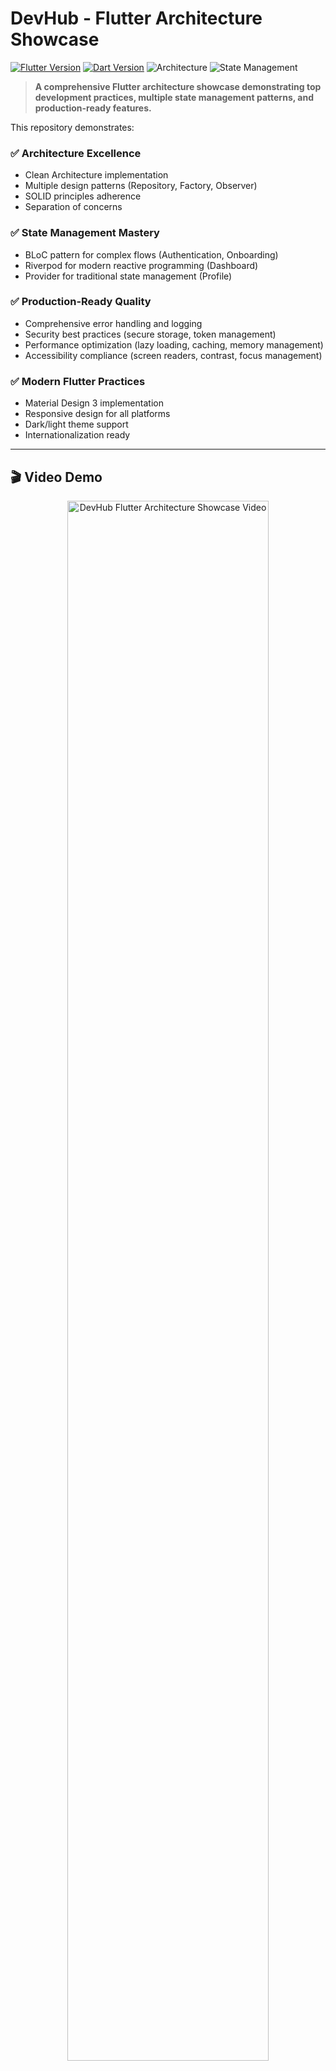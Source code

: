# DevHub - Flutter Architecture Showcase

[![Flutter Version](https://img.shields.io/badge/Flutter-3.16+-blue.svg)](https://flutter.dev/)
[![Dart Version](https://img.shields.io/badge/Dart-3.7+-blue.svg)](https://dart.dev/)
![Architecture](https://img.shields.io/badge/Architecture-Clean%20Architecture-green.svg)
![State Management](https://img.shields.io/badge/State%20Management-BLoC%20|%20Riverpod%20|%20Provider-orange.svg)

> **A comprehensive Flutter architecture showcase demonstrating top development practices, multiple state management patterns, and production-ready features.**

This repository demonstrates:

### ✅ **Architecture Excellence**
- Clean Architecture implementation
- Multiple design patterns (Repository, Factory, Observer)
- SOLID principles adherence
- Separation of concerns

### ✅ **State Management Mastery**
- BLoC pattern for complex flows (Authentication, Onboarding)
- Riverpod for modern reactive programming (Dashboard)
- Provider for traditional state management (Profile)

### ✅ **Production-Ready Quality**
- Comprehensive error handling and logging
- Security best practices (secure storage, token management)
- Performance optimization (lazy loading, caching, memory management)
- Accessibility compliance (screen readers, contrast, focus management)

### ✅ **Modern Flutter Practices**
- Material Design 3 implementation
- Responsive design for all platforms
- Dark/light theme support
- Internationalization ready

---

## 🎬 Video Demo

<div align="center">
  <a href="https://youtu.be/YOUR_VIDEO_ID">
    <img src="https://img.youtube.com/vi/YOUR_VIDEO_ID/maxresdefault.jpg" alt="DevHub Flutter Architecture Showcase Video" width="80%">
  </a>

**[▶️ Watch Full Demo Video](https://youtu.be/YOUR_VIDEO_ID)** *(5 minutes)*

See the app in action: Onboarding flow • Authentication flow • Dashboard features • Profile management • Real-time updates • Responsive design
</div>

---

🎯 Project Overview

**DevHub** is a developer portfolio and social platform built to demonstrate advanced Flutter architecture patterns and best practices. This project serves as a comprehensive showcase of modern Flutter development, featuring multiple state management solutions, clean architecture, and production-ready features.

### 🏆 What Makes This Project Special

- **Modular Feature-Based Structure** - Each feature is self-contained and independently maintainable
- **Multiple Architecture Patterns** - Clean Architecture, MVVM, Repository Pattern
- **Multiple State Management** - BLoC, Riverpod, Provider (comparative implementation)
- **Dependency Injection** - Using GetIt and Injectable for proper dependency management
- **Advanced Routing** - Modular routing system with AutoRoute
- **Production-Ready Features** - Authentication, offline support, performance optimization
- **Real-World Complexity** - Complex UI, data visualization, real-time features

## App Features

### Onboarding Module (BLoC Pattern)
- Interactive onboarding flow with animations
- Page indicators and navigation controls
- Skip functionality for returning users
- Animated backgrounds and smooth transitions
- Completion tracking with local storage
- Seamless navigation to authentication

### Authentication Module (BLoC Pattern)
- Email/Password authentication
- Social login (Google, GitHub) (in-progress)
- Biometric authentication (in-progress)
- Password reset functionality (in-progress)
- JWT token management with auto-refresh (in-progress)

### Dashboard Module (Riverpod Pattern)
- Real-time developer statistics
- Activity feed with infinite scroll
- Performance metrics visualization
- Offline-first architecture with sync

###  Profile Module (Provider Pattern)
- Profile management and editing
- Skills and achievements system
- GitHub integration for stats
- Image upload and caching (in-progress)

## 🏗️ Architecture

### Clean Architecture Implementation

```
lib/
├── app/                          # Application layer
│   └── pages/                    # App-level pages
│
├── core/                         # Core functionality
│   ├── constants/                # App constants
│   ├── data/                     # Core data layer
│   ├── domain/                   # Core domain layer
│   ├── network/                  # Network configuration
│   ├── routing/                  # Routing infrastructure
│   ├── services/                 # Core services (interfaces)
│   ├── theme/                    # App theming
│   └── utils/                    # Utilities
│
├── features/                     # Feature modules
│   ├── onboarding/               # Onboarding feature
│   │   ├── domain/               # Business logic
│   │   │   ├── entities/         # Business objects
│   │   │   ├── repositories/     # Repository interfaces
│   │   │   └── usecases/         # Business rules
│   │   ├── data/                 # Data layer
│   │   │   ├── datasources/      # Remote/Local sources
│   │   │   ├── models/           # Data models
│   │   │   └── repositories/     # Repository implementations
│   │   ├── presentation/         # UI layer
│   │   │   ├── bloc/             # State management
│   │   │   ├── pages/            # Screen widgets
│   │   │   ├── widgets/          # Reusable widgets
│   │   │   └── routing/          # Feature routing
│   │   ├── routing/              # routing configuration
│   │   └── services/             # Feature-specific services implementations
│   │
│   ├── auth/                     # Auth feature (similar structure)
│   ├── dashboard/                # Dashboard feature
│   └── profile/                  # Profile feature
│
├── infrastructure/               # Infrastructure layer
│   ├── network/                  # Network clients and interceptors
│   └── services/                 # Third-party service implementations
│
└── shared/                       # Shared code between features
    ├── domain/                   # Shared domain logic
    └── presentation/             # Shared UI components
```

### 🔄 Data Flow Architecture

```
┌─────────────────┐
│   Presentation  │ (UI + State Management)
│  BLoC/Riverpod  │
└────────┬────────┘
         │ Stream/State
┌────────▼────────┐
│     Domain      │ (Use Cases + Entities)
│  Business Logic │
└────────┬────────┘
         │ Repository Interface
┌────────▼────────┐
│      Data       │ (Repository Implementation)
│  Local/Remote   │
└─────────────────┘
```

### 🧩 Modular Routing System

Each feature module manages its own routes:

```dart
// Feature-level router
class OnboardingRouter implements BaseRouter {
  @override
  String get baseRoute => '/onboarding';
  
  @override
  List<AutoRoute> get routes => [
    AutoRoute(page: OnboardingRoute.page, path: baseRoute),
  ];
}

// Centralized route registration
class AppRouter extends $AppRouter {
  @override
  List<AutoRoute> routes => [
    ...onboardingRouter.routes,
    ...authRouter.routes,
    ...dashboardRouter.routes,
  ];
}
```

### State Management Comparison

| Feature | BLoC | Riverpod | Provider | Custom |
|---------|------|----------|----------|--------|
| **Authentication** | ✅ Primary | | | |
| **Dashboard** | | ✅ Primary | | |
| **Profile** | | | ✅ Primary | |

### Dependency Injection

Using **GetIt** with **Injectable** for compile-time dependency injection:

```dart
@injectable
class AuthBloc extends Bloc<AuthEvent, AuthState> {
  final SignInUseCase _signInUseCase;
  final AuthRepository _authRepository;
  
  AuthBloc(this._signInUseCase, this._authRepository);
}
```

## Technical Stack

### Core Technologies
- **Flutter 3.16+** - Latest stable version
- **Dart 3.7+** - Null safety, records, patterns
- **Material Design 3** - Modern UI components

### State Management
- **flutter_bloc** ^8.1.3 - BLoC pattern implementation
- **flutter_riverpod** ^2.4.9 - Modern state management
- **provider** ^6.1.1 - Traditional Flutter state management

### Networking & Serialization
- **dio** ^5.4.0 - HTTP client with interceptors
- **retrofit** ^4.0.3 - Type-safe API calls
- **json_annotation** ^4.8.1 - JSON serialization
- **freezed** ^2.4.6 - Immutable data classes

### Local Storage
- **hive** ^2.2.3 - NoSQL local database
- **drift** ^2.14.1 - SQLite with type safety
- **flutter_secure_storage** ^9.0.0 - Secure storage

### UI & Animations
- **lottie** ^2.7.0 - Lottie animations
- **rive** ^0.12.4 - Interactive animations
- **shimmer** ^3.0.0 - Shimmer loading effects
- **fl_chart** ^0.66.0 - Beautiful charts

### Development & Quality
- **very_good_analysis** ^5.1.0 - Strict linting rules
- **injectable** ^2.3.2 - Dependency injection
- **auto_route** ^7.9.2 - Code generation routing

## 🚀 Getting Started

### Prerequisites

- Flutter SDK (3.16.0 or higher)
- Dart SDK (3.7.0 or higher)
- Android Studio / VS Code
- Git

### Installation

1. **Clone the repository**
```bash
git clone https://github.com/yourusername/devhub-flutter.git
cd devhub-flutter
```

2. **Install dependencies**
```bash
flutter pub get
```

3. **Generate code**
```bash
flutter packages pub run build_runner build --delete-conflicting-outputs
```

4. **Run the app**
```bash
flutter run
```

### Environment Setup

Create a `.env` file in the root directory:

```env
API_BASE_URL=https://api.devhub.com
API_KEY=your_api_key_here
GOOGLE_CLIENT_ID=your_google_client_id
GITHUB_CLIENT_ID=your_github_client_id
```

## Testing Strategy

### Testing Pyramid

```
🔺 Integration Tests (E2E user flows)
🔺🔺 Widget Tests (UI components)  
🔺🔺🔺 Unit Tests (Business logic)
```

### Running Tests

```bash
# Run all tests
flutter test

# Run tests with coverage
flutter test --coverage

# Run integration tests
flutter test integration_test/
```

## Performance Optimization

### Key Optimizations Implemented

1. **Lazy Loading** - Widgets and data loaded on demand
2. **Image Caching** - Efficient network image caching
3. **Memory Management** - Proper disposal of controllers and streams
4. **Database Optimization** - Indexed queries and pagination

## Design System

### Design Principles

- **Consistency** - Unified design language across all screens
- **Accessibility** - WCAG 2.1 AA compliant
- **Spacing System**: 8pt grid system
- **Component Library**: Reusable UI components
- **Responsiveness** - Adaptive design for all screen sizes
- **Performance** - Optimized animations and interactions

### Key Components

```dart
// Custom Design System Implementation
class AppTheme {
  static ThemeData get lightTheme => // Modern Material 3 theme
  static ThemeData get darkTheme => // Dark mode support
}

class AppColors {
  static const primary = Color(0xFF6366F1);    // Indigo
  static const secondary = Color(0xFF10B981);  // Emerald
  static const accent = Color(0xFFF59E0B);     // Amber
}
```

## Code Quality

### Code Generation

Extensive use of code generation for:
- **Freezed** - Immutable data classes
- **Injectable** - Dependency injection
- **Auto Route** - Type-safe routing
- **JSON Serializable** - Model serialization

## 🏆 What This Demonstrates

### For Flutter Expertise

1. **Advanced Architecture** - Multiple proven patterns in production
2. **State Management Mastery** - Comparative implementation of major solutions
3. **Performance Optimization** - Real-world optimization techniques
4. **Code Quality** - Production-ready code standards

## Continuous Improvement

### Planned Enhancements

- [ ] **Testing Suite** - Comprehensive unit and integration tests
- [ ] **Offline-First Architecture** - Complete offline functionality
- [ ] **Micro-Frontend Architecture** - Modular feature development
- [ ] **Advanced Analytics** - Machine learning insights
- [ ] **Accessibility Improvements** - Enhanced screen reader support
- [ ] **Performance Monitoring** - Real-time performance tracking

### Current Status

- ✅ **Authentication System** - Complete with social login
- ✅ **Core Architecture** - Clean Architecture implemented
- ✅ **State Management** - Multiple patterns demonstrated
- ✅ **UI/UX Design** - Modern, responsive design system
- ⏳ **Testing Suite** - Creating comprehensive testing suite In progress
- ⏳ **Real-time Features** - WebSocket integration in progress
- ⏳ **Advanced Analytics** - Charts and visualization in progress

## 